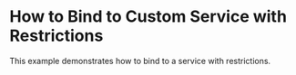 # How to Bind to Custom Service with Restrictions
This example demonstrates how to bind to a service with restrictions.
